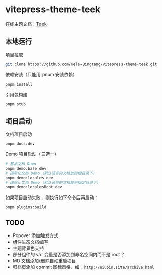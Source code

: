 # vitepress-theme-teek

在线主题文档：[Teek](http://vp.teek.top/)。

## 本地运行

项目拉取

```bash
git clone https://github.com/Kele-Bingtang/vitepress-theme-teek.git
```

依赖安装（只能用 pnpm 安装依赖）

```bash
pnpm install
```

引用包构建

```bash
pnpm stub
```

## 项目启动

文档项目启动

```bash
pnpm docs:dev
```

Demo 项目启动（三选一）

```bash
# 基本文档 Demo
pnpm demo:base dev
# 国际化文档 Demo（默认语言的文档放到根目录下）
pnpm demo:locales dev
# 国际化文档 Demo（默认语言的文档放到指定目录下）
pnpm demo:localesRoot dev
```

如果项目启动失败，则执行如下命令后再启动：

```base
pnpm plugins:build
```

## TODO

- Popover 添加触发方式
- 组件生态文档编写
- 主题背景色支持
- 部分组件的 var 变量是否添加到命名空间内而不是 root？
- MD 文档添加/删除自动重启项目
- 归档页添加 commit 图标风格，如：`http://niubin.site/archive.html`
